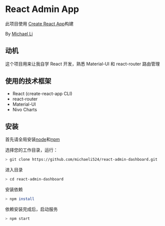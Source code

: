 # React Admin App

此项目使用 [Create React App](https://github.com/facebook/create-react-app)构建

By [Michael Li](https://github.com/michaeli524)

## 动机

这个项目用来让我自学 React 开发，熟悉 Material-UI 和 react-router 路由管理

## 使用的技术框架

- React (create-react-app CLI)
- react-router
- Material-UI
- Nivo Charts

## 安装

首先请全局安装[node](http://nodejs.org)和[npm](https://npmjs.com)

选择您的工作目录，运行：

```sh
> git clone https://github.com/michaeli524/react-admin-dashboard.git
```

进入目录

```sh
> cd react-admin-dashboard

```

安装依赖

```sh
> npm install
```

依赖安装完成后，启动服务

```sh
> npm start
```
